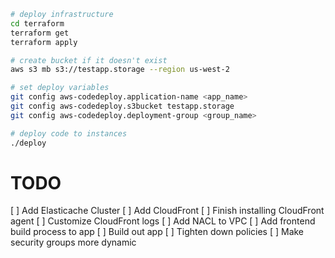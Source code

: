 
```sh
# deploy infrastructure
cd terraform
terraform get
terraform apply

# create bucket if it doesn't exist
aws s3 mb s3://testapp.storage --region us-west-2

# set deploy variables
git config aws-codedeploy.application-name <app_name>
git config aws-codedeploy.s3bucket testapp.storage
git config aws-codedeploy.deployment-group <group_name>

# deploy code to instances
./deploy
```

# TODO

[ ] Add Elasticache Cluster
[ ] Add CloudFront
[ ] Finish installing CloudFront agent
[ ] Customize CloudFront logs
[ ] Add NACL to VPC
[ ] Add frontend build process to app
[ ] Build out app
[ ] Tighten down policies
[ ] Make security groups more dynamic
